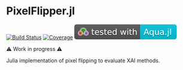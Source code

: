 # PixelFlipper.jl

<!-- [![Stable](https://img.shields.io/badge/docs-stable-blue.svg)](https://Julia-XAI.github.io/PixelFlipper.jl/stable/)
[![Dev](https://img.shields.io/badge/docs-dev-blue.svg)](https://Julia-XAI.github.io/PixelFlipper.jl/dev/) -->
[![Build Status](https://github.com/Julia-XAI/PixelFlipper.jl/actions/workflows/CI.yml/badge.svg?branch=main)](https://github.com/Julia-XAI/PixelFlipper.jl/actions/workflows/CI.yml?query=branch%3Amain)
[![Coverage](https://codecov.io/gh/Julia-XAI/PixelFlipper.jl/branch/main/graph/badge.svg)](https://codecov.io/gh/Julia-XAI/PixelFlipper.jl)
[![Aqua](https://raw.githubusercontent.com/JuliaTesting/Aqua.jl/master/badge.svg)](https://github.com/JuliaTesting/Aqua.jl)

⚠️ Work in progress ⚠️

Julia implementation of pixel flipping to evaluate XAI methods. 
